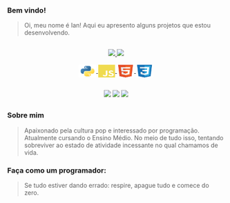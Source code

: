 ### Bem vindo!
> Oi, meu nome é Ian! Aqui eu apresento alguns projetos que estou desenvolvendo.

##

<div align="center">
  <a href="https://github.com/NerdAleatorio">
  <img height="180em" src="https://github-readme-stats.vercel.app/api?username=nerdaleatorio&show_icons=true&theme=tokyonight&include_all_commits=true&count_private=true"/>
  <img height="180em" src="https://github-readme-stats.vercel.app/api/top-langs/?username=nerdaleatorio&layout=compact&langs_count=7&theme=tokyonight"/>
</div>
<div align="center" style="display: inline_block"><br>
<img align="center" alt="nerd-Python" height="30" width="40" src="https://raw.githubusercontent.com/devicons/devicon/master/icons/python/python-original.svg">
  <img align="center" alt="nerd-Js" height="30" width="40" src="https://raw.githubusercontent.com/devicons/devicon/master/icons/javascript/javascript-plain.svg">
  <img align="center" alt="nerd-HTML" height="30" width="40" src="https://raw.githubusercontent.com/devicons/devicon/master/icons/html5/html5-original.svg">
  <img align="center" alt="nerd-CSS" height="30" width="40" src="https://raw.githubusercontent.com/devicons/devicon/master/icons/css3/css3-original.svg">
</div>

## 
  
 <div align="center"> 
  <a href="https://instagram.com/umdevaleatorio_" target="_blank"><img src="https://img.shields.io/badge/-Instagram-%23E4405F?style=for-the-badge&logo=instagram&logoColor=white" target="_blank"></a>
 <a href="https://discord.gg/DYXfhy8WYF" target="_blank"><img src="https://img.shields.io/badge/Discord-7289DA?style=for-the-badge&logo=discord&logoColor=white" target="_blank"></a> 
  <a href = "https://twitter.com/uianviniciuz"><img src="https://img.shields.io/badge/Twitter-1DA1F2?style=for-the-badge&logo=twitter&logoColor=white" target="_blank"></a>
</div>

##
  
### Sobre mim
> Apaixonado pela cultura pop e interessado por programação. Atualmente cursando o Ensino Médio. No meio de tudo isso, tentando sobreviver ao estado de atividade incessante no qual chamamos de vida.    
 
### Faça como um programador: 
> Se tudo estiver dando errado: respire, apague tudo e comece do zero.
